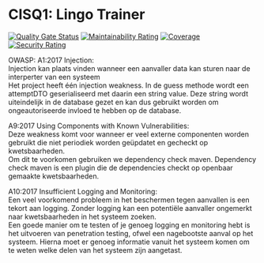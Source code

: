 # CISQ1: Lingo Trainer
[![Quality Gate Status](https://sonarcloud.io/api/project_badges/measure?project=TygoSteenbergen_cisq1-lingo&metric=alert_status)](https://sonarcloud.io/dashboard?id=TygoSteenbergen_cisq1-lingo)
[![Maintainability Rating](https://sonarcloud.io/api/project_badges/measure?project=TygoSteenbergen_cisq1-lingo&metric=sqale_rating)](https://sonarcloud.io/dashboard?id=TygoSteenbergen_cisq1-lingo)
[![Coverage](https://sonarcloud.io/api/project_badges/measure?project=TygoSteenbergen_cisq1-lingo&metric=coverage)](https://sonarcloud.io/dashboard?id=TygoSteenbergen_cisq1-lingo)
[![Security Rating](https://sonarcloud.io/api/project_badges/measure?project=TygoSteenbergen_cisq1-lingo&metric=security_rating)](https://sonarcloud.io/dashboard?id=TygoSteenbergen_cisq1-lingo)

OWASP:
A1:2017 Injection:  
Injection kan plaats vinden wanneer een aanvaller data kan sturen naar de interperter van een systeem  
Het project heeft één injection weakness. In de guess methode wordt een attemptDTO geserialiseerd met daarin een string value. Deze string wordt uiteindelijk in de database   gezet en kan dus gebruikt worden om ongeautoriseerde invloed te hebben op de database.


A9:2017 Using Components with Known Vulnerabilities:  
Deze weakness komt voor wanneer er veel externe componenten worden gebruikt die niet periodiek worden geüpdatet en gecheckt op kwetsbaarheden.  
Om dit te voorkomen gebruiken we dependency check maven. Dependency check maven is een plugin die de dependencies checkt op openbaar gemaakte kwetsbaarheden.


A10:2017 Insufficient Logging and Monitoring:  
Een veel voorkomend probleem in het beschermen tegen aanvallen is een tekort aan logging. Zonder logging kan een potentiële aanvaller ongemerkt naar kwetsbaarheden in het systeem zoeken.  
Een goede manier om te testen of je genoeg logging en monitoring hebt is het uitvoeren van penetration testing, ofwel een nagebootste aanval op het systeem. Hierna moet er genoeg informatie vanuit het systeem komen om te weten welke delen van het systeem zijn aangetast.
